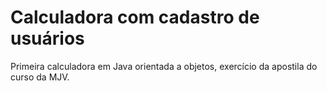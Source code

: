 
# Calculadora com cadastro de usuários

Primeira calculadora em Java orientada a objetos, exercício da apostila do curso da MJV.

